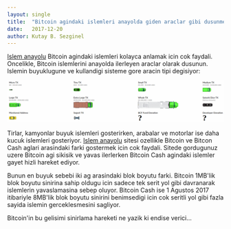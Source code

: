```yaml
---
layout: single
title:  "Bitcoin agindaki islemleri anayolda giden araclar gibi dusunmek..."
date:   2017-12-20
author: Kutay B. Sezginel
---
```


[Islem anayolu](http://txhighway.com/#) Bitcoin agindaki islemleri kolayca anlamak icin cok faydali.
Oncelikle, Bitcoin islemlerini anayolda ilerleyen araclar olarak dusunun.
Islemin buyuklugune ve kullandigi sisteme gore aracin tipi degisiyor:

<p align="center"> <img src="/assets/img/posts/tx-highway-legend.png"> </p>

Tirlar, kamyonlar buyuk islemleri gosterirken, arabalar ve motorlar ise daha kucuk islemleri gosteriyor.
[Islem anayolu](http://txhighway.com/#) sitesi ozellikle Bitcoin ve Bitcon Cash aglari arasindaki farki
gostermek icin cok faydali. Sitede gordugunuz uzere Bitcoin agi sikisik ve yavas ilerlerken Bitcoin Cash
agindaki islemler gayet hizli hareket ediyor.

Bunun en buyuk sebebi iki ag arasindaki blok boyutu farki. Bitcoin 1MB'lik blok boyutu sinirina sahip
oldugu icin sadece tek serit yol gibi davranarak islemlerin yavaslamasina sebep oluyor. Bitcoin Cash ise
1 Agustos 2017 itibariyle 8MB'lik blok boyutu sinirini benimsedigi icin cok seritli yol gibi fazla
sayida islemin gerceklesmesini sagliyor.

Bitcoin'in bu gelisimi sinirlama hareketi ne yazik ki endise verici...
